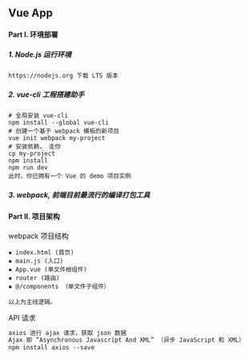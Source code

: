 ## Vue App

#### Part I. 环境部署

##### 1. Node.js 运行环境
```
https://nodejs.org 下载 LTS 版本
```
##### 2. vue-cli 工程搭建助手
```
# 全局安装 vue-cli
npm install --global vue-cli
# 创建一个基于 webpack 模板的新项目
vue init webpack my-project
# 安装依赖， 走你
cp my-project
npm install 
npm run dev
此时，你已拥有一个 Vue 的 demo 项目实例
```
##### 3. webpack, 前端目前最流行的编译打包工具


#### Part II. 项目架构

webpack 项目结构

```
▪ index.html (首页)
▪ main.js (入口)
▪ App.vue (单文件根组件)
▪ router (路由)
▪ @/components （单文件子组件）

以上为主线逻辑。
```

API 请求

```html
axios 进行 ajax 请求，获取 json 数据
Ajax 即 “Asynchronous Javascript And XML” （异步 JavaScript 和 XML）
npm install axios --save
```
